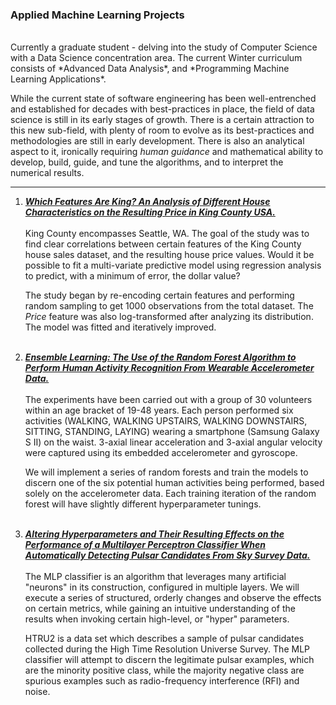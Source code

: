 ### Applied Machine Learning Projects
<br>
Currently a graduate student - delving into the study of Computer Science with a Data Science concentration area. The current Winter curriculum consists of *Advanced Data Analysis*, and *Programming Machine Learning Applications*. 

While the current state of software engineering has been well-entrenched and established for decades with best-practices in place, the field of data science is still in its early stages of growth. There is a certain attraction to this new sub-field, with plenty of room to evolve as its best-practices and methodologies are still in early development. There is also an analytical aspect to it, ironically requiring *human guidance* and mathematical ability to develop, build, guide, and tune the algorithms, and to interpret the numerical results.

-----

1. [**_Which Features Are King? An Analysis of Different House Characteristics on the Resulting Price in King County USA._**](https://ericnewnam.github.io/sas-king-county-report.html)
<br><br>
King County encompasses Seattle, WA. The goal of the study was to find clear correlations between certain features of the King County house sales dataset, and the resulting house price values. Would it be possible to fit a multi-variate predictive model using regression analysis to predict, with a minimum of error, the dollar value? 

   The study began by re-encoding certain features and performing random sampling to get 1000 observations from the total dataset. The _Price_ feature was also log-transformed after analyzing its distribution. The model was fitted and iteratively improved.
<br><br>

2. [**_Ensemble Learning: The Use of the Random Forest Algorithm to Perform Human Activity Recognition From Wearable Accelerometer Data._**](https://ericnewnam.github.io/sklearn-random-forest2.html)
<br><br>
The experiments have been carried out with a group of 30 volunteers within an age bracket of 19-48 years. Each person performed six activities (WALKING, WALKING UPSTAIRS, WALKING DOWNSTAIRS, SITTING, STANDING, LAYING) wearing a smartphone (Samsung Galaxy S II) on the waist. 3-axial linear acceleration and 3-axial angular velocity were captured using its embedded accelerometer and gyroscope.

   We will implement a series of random forests and train the models to discern one of the six potential human activities being performed, based solely on the accelerometer data. Each training iteration of the random forest will have slightly different hyperparameter tunings.
<br><br>

3. [**_Altering Hyperparameters and Their Resulting Effects on the Performance of a Multilayer Perceptron Classifier When Automatically Detecting Pulsar Candidates From Sky Survey Data._**](https://ericnewnam.github.io/tf-pulsar-MLP-simplified.html)
<br><br>
The MLP classifier is an algorithm that leverages many artificial "neurons" in its construction, configured in multiple layers. We will execute a series of structured, orderly changes and observe the effects on certain metrics, while gaining an intuitive understanding of the results when invoking certain high-level, or "hyper" parameters. 

   HTRU2 is a data set which describes a sample of pulsar candidates collected during the High Time Resolution Universe Survey. The MLP classifier will attempt to discern the legitimate pulsar examples, which are the minority positive class, while the majority negative class are spurious examples such as radio-frequency interference (RFI) and noise.
<br><br>

